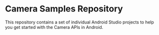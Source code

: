 Camera Samples Repository
=====================

This repository contains a set of individual Android Studio projects to help you get
started with the Camera APIs in Android.

